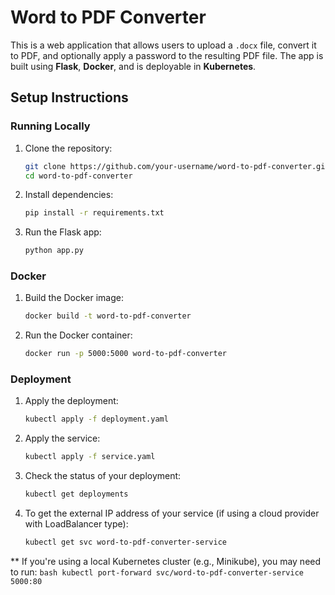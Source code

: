 # Word to PDF Converter

This is a web application that allows users to upload a `.docx` file, convert it to PDF, and optionally apply a password to the resulting PDF file. The app is built using **Flask**, **Docker**, and is deployable in **Kubernetes**.

## Setup Instructions

### Running Locally

1. Clone the repository:
   ```bash
   git clone https://github.com/your-username/word-to-pdf-converter.git
   cd word-to-pdf-converter
    ```

2. Install dependencies:
    ```bash
   pip install -r requirements.txt
    ```

3. Run the Flask app:
    ```bash
    python app.py
    ```

### Docker

1. Build the Docker image:
    ```bash
    docker build -t word-to-pdf-converter 
    ```

2. Run the Docker container:
    ```bash
    docker run -p 5000:5000 word-to-pdf-converter
    ```

### Deployment
1. Apply the deployment:
    ```bash
    kubectl apply -f deployment.yaml
    ```

2. Apply the service:
    ```bash
    kubectl apply -f service.yaml
    ```

3. Check the status of your deployment:
    ```bash
    kubectl get deployments
    ```
4. To get the external IP address of your service (if using a cloud provider with LoadBalancer type):
    ```bash
    kubectl get svc word-to-pdf-converter-service
    ```

** If you're using a local Kubernetes cluster (e.g., Minikube), you may need to run:
     ```bash
    kubectl port-forward svc/word-to-pdf-converter-service 5000:80
    ```
